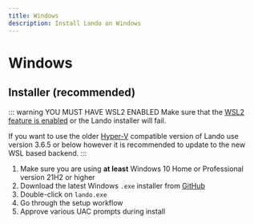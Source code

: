 ```yaml
---
title: Windows
description: Install Lando on Windows
---
```


# Windows

## Installer (recommended)

::: warning YOU MUST HAVE WSL2 ENABLED
Make sure that the [WSL2 feature is enabled](https://docs.microsoft.com/en-us/windows/wsl/install-win10) or the Lando installer will fail.

If you want to use the older [Hyper-V](https://msdn.microsoft.com/en-us/virtualization/hyperv_on_windows/quick_start/walkthrough_install) compatible version of Lando use version 3.6.5 or below however it is recommended to update to the new WSL based backend.
:::

1.  Make sure you are using **at least** Windows 10 Home or Professional version 21H2 or higher
2.  Download the latest Windows `.exe` installer from [GitHub](https://github.com/lando/lando/releases)
3.  Double-click on `lando.exe`
4.  Go through the setup workflow
5.  Approve various UAC prompts during install
